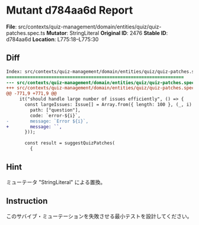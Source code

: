 # Mutant d784aa6d Report

**File**: src/contexts/quiz-management/domain/entities/quiz/quiz-patches.spec.ts
**Mutator**: StringLiteral
**Original ID**: 2476
**Stable ID**: d784aa6d
**Location**: L775:18–L775:30

## Diff

```diff
Index: src/contexts/quiz-management/domain/entities/quiz/quiz-patches.spec.ts
===================================================================
--- src/contexts/quiz-management/domain/entities/quiz/quiz-patches.spec.ts	original
+++ src/contexts/quiz-management/domain/entities/quiz/quiz-patches.spec.ts	mutated #2476
@@ -771,9 +771,9 @@
     it("should handle large number of issues efficiently", () => {
       const largeIssues: Issue[] = Array.from({ length: 100 }, (_, i) => ({
         path: ["question"],
         code: `error-${i}`,
-        message: `Error ${i}`,
+        message: ``,
       }));
 
       const result = suggestQuizPatches(
         {
```

## Hint

ミューテータ "StringLiteral" による置換。

## Instruction

このサバイブ・ミューテーションを失敗させる最小テストを設計してください。
